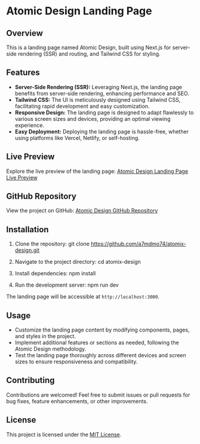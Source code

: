 # Atomic Design Landing Page

## Overview

This is a landing page named Atomic Design, built using Next.js for server-side rendering (SSR) and routing, and Tailwind CSS for styling.

## Features

- **Server-Side Rendering (SSR):** Leveraging Next.js, the landing page benefits from server-side rendering, enhancing performance and SEO.
- **Tailwind CSS:** The UI is meticulously designed using Tailwind CSS, facilitating rapid development and easy customization.
- **Responsive Design:** The landing page is designed to adapt flawlessly to various screen sizes and devices, providing an optimal viewing experience.
- **Easy Deployment:** Deploying the landing page is hassle-free, whether using platforms like Vercel, Netlify, or self-hosting.

## Live Preview

Explore the live preview of the landing page: [Atomic Design Landing Page Live Preview](https://atomix-design-a7mdmo74.vercel.app/)

## GitHub Repository

View the project on GitHub: [Atomic Design GitHub Repository](https://github.com/a7mdmo74/atomix-design)

## Installation

1. Clone the repository:
   git clone <https://github.com/a7mdmo74/atomix-design.git>

2. Navigate to the project directory:
   cd atomix-design

3. Install dependencies:
   npm install

4. Run the development server:
   npm run dev

The landing page will be accessible at `http://localhost:3000`.

## Usage

- Customize the landing page content by modifying components, pages, and styles in the project.
- Implement additional features or sections as needed, following the Atomic Design methodology.
- Test the landing page thoroughly across different devices and screen sizes to ensure responsiveness and compatibility.

## Contributing

Contributions are welcomed! Feel free to submit issues or pull requests for bug fixes, feature enhancements, or other improvements.

## License

This project is licensed under the [MIT License](LICENSE).
